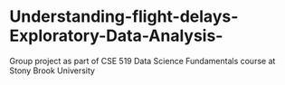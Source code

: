 # Understanding-flight-delays-Exploratory-Data-Analysis-
Group project as part of CSE 519 Data Science Fundamentals course at Stony Brook University
